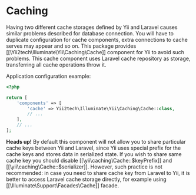 Caching
=======

Having two different cache storages defined by Yii and Laravel causes similar problems described for database connection.
You will have to duplicate configuration for cache components, extra connections to cache serves may appear and so on.
This package provides [[\Yii2tech\Illuminate\Yii\Caching\Cache]] component for Yii to avoid such problems. This cache
component uses Laravel cache repository as storage, transferring all cache operations throw it.

Application configuration example:

```php
<?php

return [
    'components' => [
        'cache' => Yii2tech\Illuminate\Yii\Caching\Cache::class,
        // ...
    ],
    // ...
];
```

**Heads up!** By default this component will not allow you to share particular cache keys between Yii and Laravel,
since Yii uses special prefix for the cache keys and stores data in serialized state. If you wish to share same
cache key you should disable [[\yii\caching\Cache::$keyPrefix]] and [[\yii\caching\Cache::$serializer]]. However,
such practice is not recommended: in case you need to share cache key from Laravel to Yii, it is better to access
Laravel cache storage directly, for example using [[\\Illuminate\Support\Facades\Cache]] facade.

